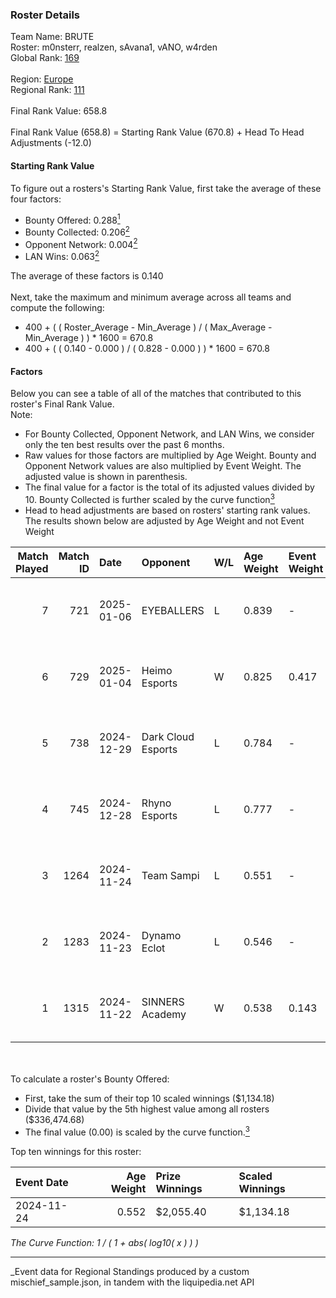 ### Roster Details<br />
Team Name: BRUTE<br />
Roster: m0nsterr, realzen, sAvana1, vANO, w4rden<br />
Global Rank: [169](../../standings_global_2025_03_01.md)<br />
<br />
Region: [Europe]( ../../standings_europe_2025_03_01.md)<br />
Regional Rank: [111]( ../../standings_europe_2025_03_01.md)<br />
<br />
Final Rank Value:  658.8<br />
<br />
Final Rank Value (658.8) = Starting Rank Value (670.8) + Head To Head Adjustments (-12.0)<br />

#### Starting Rank Value<br />
To figure out a rosters's Starting Rank Value, first take the average of these four factors:<br />
- Bounty Offered: 0.288[<sup>1</sup>](#table2)
- Bounty Collected: 0.206[<sup>2</sup>](#table1)
- Opponent Network: 0.004[<sup>2</sup>](#table1)
- LAN Wins: 0.063[<sup>2</sup>](#table1)

The average of these factors is 0.140<br />
<br />
Next, take the maximum and minimum average across all teams and compute the following:<br />
- 400 + ( ( Roster_Average - Min_Average ) / ( Max_Average - Min_Average ) ) * 1600 = 670.8
- 400 + ( ( 0.140 - 0.000 ) / ( 0.828 - 0.000 ) ) * 1600 = 670.8


#### Factors<br />
Below you can see a table of all of the matches that contributed to this roster's Final Rank Value.<br />
Note:<br />

- For Bounty Collected, Opponent Network, and LAN Wins, we consider only the ten best results over the past 6 months.
- Raw values for those factors are multiplied by Age Weight. Bounty and Opponent Network values are also multiplied by Event Weight. The adjusted value is shown in parenthesis.
- The final value for a factor is the total of its adjusted values divided by 10. Bounty Collected is further scaled by the curve function[<sup>3</sup>](#curveFunction)
- Head to head adjustments are based on rosters' starting rank values. The results shown below are adjusted by Age Weight and not Event Weight
<span id="table1"></span><br />


| Match Played | Match ID | Date       | Opponent           | W/L | Age Weight | Event Weight | Bounty Collected | Opponent Network | LAN Wins  | H2H Adj. | Roster                                   |
| -: | -: | :- | :- | :- | :- | :- | :- | :- | :- | -: | :- |
|            7 |      721 | 2025-01-06 | EYEBALLERS         | L   | 0.839      | -            | -                | -                | -         |    -9.80 | m0nsterr, realzen, sAvana1, vANO, w4rden |
|            6 |      729 | 2025-01-04 | Heimo Esports      | W   | 0.825      | 0.417        | 0.004 (0.001)    | 0.111 (0.038)    | 0 (0.000) |    13.08 | m0nsterr, M1key, realzen, vANO, w4rden   |
|            5 |      738 | 2024-12-29 | Dark Cloud Esports | L   | 0.784      | -            | -                | -                | -         |   -10.24 | m0nsterr, realzen, SiKO, vANO, w4rden    |
|            4 |      745 | 2024-12-28 | Rhyno Esports      | L   | 0.777      | -            | -                | -                | -         |    -6.01 | m0nsterr, realzen, SiKO, vANO, w4rden    |
|            3 |     1264 | 2024-11-24 | Team Sampi         | L   | 0.551      | -            | -                | -                | -         |    -6.42 | m0nsterr, realzen, SiKO, vANO, w4rden    |
|            2 |     1283 | 2024-11-23 | Dynamo Eclot       | L   | 0.546      | -            | -                | -                | -         |    -2.04 | m0nsterr, realzen, SiKO, vANO, w4rden    |
|            1 |     1315 | 2024-11-22 | SINNERS Academy    | W   | 0.538      | 0.143        | 0.001 (0.000)    | 0.059 (0.005)    | 1 (0.538) |     9.38 | m0nsterr, realzen, SiKO, vANO, w4rden    |

<br />
<span id="table2"></span><br />
To calculate a roster's Bounty Offered:<br />

- First, take the sum of their top 10 scaled winnings ($1,134.18)
- Divide that value by the 5th highest value among all rosters ($336,474.68)
- The final value (0.00) is scaled by the curve function.[<sup>3</sup>](#curveFunction)

Top ten winnings for this roster:<br />

| Event Date | Age Weight | Prize Winnings | Scaled Winnings |
| :- | -: | :- | :- |
| 2024-11-24 |      0.552 | $2,055.40      | $1,134.18       |


<span id="curveFunction"></span>_The Curve Function: 1 / ( 1 + abs( log10( x ) ) )_<br />

---
_Event data for Regional Standings produced by a custom mischief_sample.json, in tandem with the liquipedia.net API<br />
